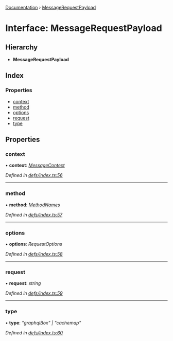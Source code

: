 [Documentation](../README.md) › [MessageRequestPayload](messagerequestpayload.md)

# Interface: MessageRequestPayload

## Hierarchy

* **MessageRequestPayload**

## Index

### Properties

* [context](messagerequestpayload.md#context)
* [method](messagerequestpayload.md#method)
* [options](messagerequestpayload.md#options)
* [request](messagerequestpayload.md#request)
* [type](messagerequestpayload.md#type)

## Properties

###  context

• **context**: *[MessageContext](messagecontext.md)*

*Defined in [defs/index.ts:56](https://github.com/badbatch/graphql-box/blob/4ea76f5/packages/worker-client/src/defs/index.ts#L56)*

___

###  method

• **method**: *[MethodNames](../README.md#methodnames)*

*Defined in [defs/index.ts:57](https://github.com/badbatch/graphql-box/blob/4ea76f5/packages/worker-client/src/defs/index.ts#L57)*

___

###  options

• **options**: *RequestOptions*

*Defined in [defs/index.ts:58](https://github.com/badbatch/graphql-box/blob/4ea76f5/packages/worker-client/src/defs/index.ts#L58)*

___

###  request

• **request**: *string*

*Defined in [defs/index.ts:59](https://github.com/badbatch/graphql-box/blob/4ea76f5/packages/worker-client/src/defs/index.ts#L59)*

___

###  type

• **type**: *"graphqlBox" | "cachemap"*

*Defined in [defs/index.ts:60](https://github.com/badbatch/graphql-box/blob/4ea76f5/packages/worker-client/src/defs/index.ts#L60)*

